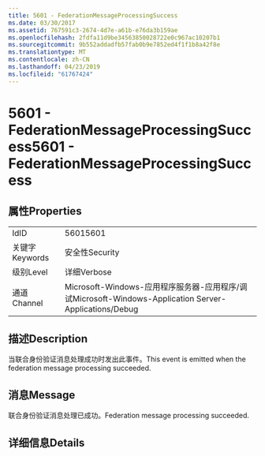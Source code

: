 ```yaml
---
title: 5601 - FederationMessageProcessingSuccess
ms.date: 03/30/2017
ms.assetid: 767591c3-2674-4d7e-a61b-e76da3b159ae
ms.openlocfilehash: 2fdfa11d9be34563850028722e0c967ac10207b1
ms.sourcegitcommit: 9b552addadfb57fab0b9e7852ed4f1f1b8a42f8e
ms.translationtype: MT
ms.contentlocale: zh-CN
ms.lasthandoff: 04/23/2019
ms.locfileid: "61767424"
---
```

# <a name="5601---federationmessageprocessingsuccess"></a><span data-ttu-id="5e8b0-102">5601 - FederationMessageProcessingSuccess</span><span class="sxs-lookup"><span data-stu-id="5e8b0-102">5601 - FederationMessageProcessingSuccess</span></span>
## <a name="properties"></a><span data-ttu-id="5e8b0-103">属性</span><span class="sxs-lookup"><span data-stu-id="5e8b0-103">Properties</span></span>  
  
|||  
|-|-|  
|<span data-ttu-id="5e8b0-104">Id</span><span class="sxs-lookup"><span data-stu-id="5e8b0-104">ID</span></span>|<span data-ttu-id="5e8b0-105">5601</span><span class="sxs-lookup"><span data-stu-id="5e8b0-105">5601</span></span>|  
|<span data-ttu-id="5e8b0-106">关键字</span><span class="sxs-lookup"><span data-stu-id="5e8b0-106">Keywords</span></span>|<span data-ttu-id="5e8b0-107">安全性</span><span class="sxs-lookup"><span data-stu-id="5e8b0-107">Security</span></span>|  
|<span data-ttu-id="5e8b0-108">级别</span><span class="sxs-lookup"><span data-stu-id="5e8b0-108">Level</span></span>|<span data-ttu-id="5e8b0-109">详细</span><span class="sxs-lookup"><span data-stu-id="5e8b0-109">Verbose</span></span>|  
|<span data-ttu-id="5e8b0-110">通道</span><span class="sxs-lookup"><span data-stu-id="5e8b0-110">Channel</span></span>|<span data-ttu-id="5e8b0-111">Microsoft-Windows-应用程序服务器-应用程序/调试</span><span class="sxs-lookup"><span data-stu-id="5e8b0-111">Microsoft-Windows-Application Server-Applications/Debug</span></span>|  
  
## <a name="description"></a><span data-ttu-id="5e8b0-112">描述</span><span class="sxs-lookup"><span data-stu-id="5e8b0-112">Description</span></span>  
 <span data-ttu-id="5e8b0-113">当联合身份验证消息处理成功时发出此事件。</span><span class="sxs-lookup"><span data-stu-id="5e8b0-113">This event is emitted when the federation message processing succeeded.</span></span>  
  
## <a name="message"></a><span data-ttu-id="5e8b0-114">消息</span><span class="sxs-lookup"><span data-stu-id="5e8b0-114">Message</span></span>  
 <span data-ttu-id="5e8b0-115">联合身份验证消息处理已成功。</span><span class="sxs-lookup"><span data-stu-id="5e8b0-115">Federation message processing succeeded.</span></span>  
  
## <a name="details"></a><span data-ttu-id="5e8b0-116">详细信息</span><span class="sxs-lookup"><span data-stu-id="5e8b0-116">Details</span></span>
